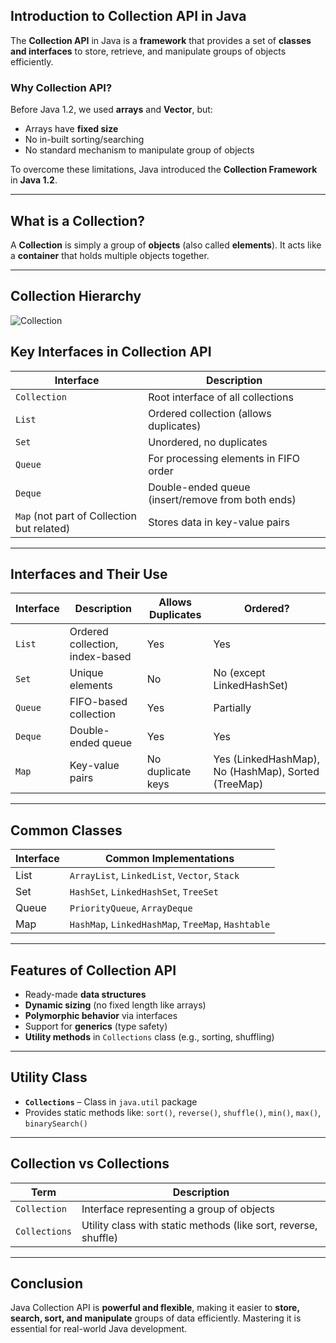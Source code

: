

##  Introduction to Collection API in Java

The **Collection API** in Java is a **framework** that provides a set of **classes and interfaces** to store, retrieve, and manipulate groups of objects efficiently.

###  Why Collection API?

Before Java 1.2, we used **arrays** and **Vector**, but:

* Arrays have **fixed size**
* No in-built sorting/searching
* No standard mechanism to manipulate group of objects

To overcome these limitations, Java introduced the **Collection Framework** in **Java 1.2**.

---

##  What is a Collection?

A **Collection** is simply a group of **objects** (also called **elements**). It acts like a **container** that holds multiple objects together.

---
## Collection Hierarchy

![Collection](https://miro.medium.com/v2/resize:fit:1400/1*2hgLstie4gxpXUUzgAkGgg.png "Collection")

##  Key Interfaces in Collection API

| Interface                                  | Description                                       |
| ------------------------------------------ | ------------------------------------------------- |
| `Collection`                               | Root interface of all collections                 |
| `List`                                     | Ordered collection (allows duplicates)            |
| `Set`                                      | Unordered, no duplicates                          |
| `Queue`                                    | For processing elements in FIFO order             |
| `Deque`                                    | Double-ended queue (insert/remove from both ends) |
| `Map` (not part of Collection but related) | Stores data in key-value pairs                    |

---
## Interfaces and Their Use

| Interface | Description                     | Allows Duplicates | Ordered?                                            |
| --------- | ------------------------------- | ----------------- | --------------------------------------------------- |
| `List`    | Ordered collection, index-based | Yes               | Yes                                                 |
| `Set`     | Unique elements                 | No                | No (except LinkedHashSet)                           |
| `Queue`   | FIFO-based collection           | Yes               | Partially                                           |
| `Deque`   | Double-ended queue              | Yes               | Yes                                                 |
| `Map`     | Key-value pairs                 | No duplicate keys | Yes (LinkedHashMap), No (HashMap), Sorted (TreeMap) |

---

##  Common Classes

| Interface | Common Implementations                             |
| --------- | -------------------------------------------------- |
| List      | `ArrayList`, `LinkedList`, `Vector`, `Stack`       |
| Set       | `HashSet`, `LinkedHashSet`, `TreeSet`              |
| Queue     | `PriorityQueue`, `ArrayDeque`                      |
| Map       | `HashMap`, `LinkedHashMap`, `TreeMap`, `Hashtable` |

---

##  Features of Collection API

* Ready-made **data structures**
* **Dynamic sizing** (no fixed length like arrays)
* **Polymorphic behavior** via interfaces
* Support for **generics** (type safety)
* **Utility methods** in `Collections` class (e.g., sorting, shuffling)

---

## Utility Class

* **`Collections`** – Class in `java.util` package
* Provides static methods like: `sort()`, `reverse()`, `shuffle()`, `min()`, `max()`, `binarySearch()`

---

##  Collection vs Collections

| Term          | Description                                                     |
| ------------- | --------------------------------------------------------------- |
| `Collection`  | Interface representing a group of objects                       |
| `Collections` | Utility class with static methods (like sort, reverse, shuffle) |

---



##  Conclusion

Java Collection API is **powerful and flexible**, making it easier to **store, search, sort, and manipulate** groups of data efficiently. Mastering it is essential for real-world Java development.


